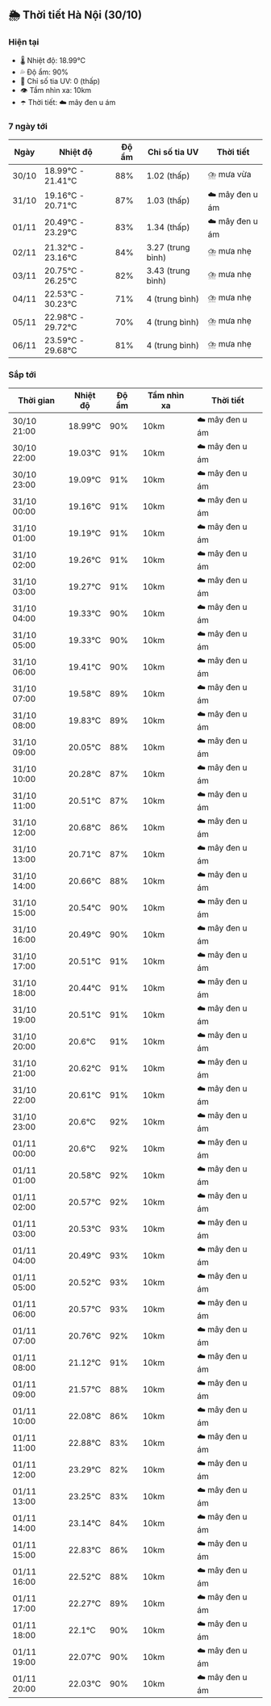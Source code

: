 ## 🌦️ Thời tiết Hà Nội (30/10)

### Hiện tại

- 🌡️ Nhiệt độ: 18.99℃
- 💦 Độ ẩm: 90%
- 🌟 Chỉ số tia UV: 0 (thấp)
- 👁️ Tầm nhìn xa: 10km
- ☂️ Thời tiết: ☁️ mây đen u ám

### 7 ngày tới

| Ngày | Nhiệt độ | Độ ẩm | Chỉ số tia UV | Thời tiết |
| --- | --- | --- | --- | --- |
| 30/10 | 18.99℃ - 21.41℃ | 88% | 1.02 (thấp) | ⛈️ mưa vừa |
| 31/10 | 19.16℃ - 20.71℃ | 87% | 1.03 (thấp) | ☁️ mây đen u ám |
| 01/11 | 20.49℃ - 23.29℃ | 83% | 1.34 (thấp) | ☁️ mây đen u ám |
| 02/11 | 21.32℃ - 23.16℃ | 84% | 3.27 (trung bình) | ⛈️ mưa nhẹ |
| 03/11 | 20.75℃ - 26.25℃ | 82% | 3.43 (trung bình) | ⛈️ mưa nhẹ |
| 04/11 | 22.53℃ - 30.23℃ | 71% | 4 (trung bình) | ⛈️ mưa nhẹ |
| 05/11 | 22.98℃ - 29.72℃ | 70% | 4 (trung bình) | ⛈️ mưa nhẹ |
| 06/11 | 23.59℃ - 29.68℃ | 81% | 4 (trung bình) | ⛈️ mưa nhẹ |

### Sắp tới

| Thời gian | Nhiệt độ | Độ ẩm | Tầm nhìn xa | Thời tiết |
| --- | --- | --- | --- | --- |
| 30/10 21:00 | 18.99℃ | 90% | 10km | ☁️ mây đen u ám |
| 30/10 22:00 | 19.03℃ | 91% | 10km | ☁️ mây đen u ám |
| 30/10 23:00 | 19.09℃ | 91% | 10km | ☁️ mây đen u ám |
| 31/10 00:00 | 19.16℃ | 91% | 10km | ☁️ mây đen u ám |
| 31/10 01:00 | 19.19℃ | 91% | 10km | ☁️ mây đen u ám |
| 31/10 02:00 | 19.26℃ | 91% | 10km | ☁️ mây đen u ám |
| 31/10 03:00 | 19.27℃ | 91% | 10km | ☁️ mây đen u ám |
| 31/10 04:00 | 19.33℃ | 90% | 10km | ☁️ mây đen u ám |
| 31/10 05:00 | 19.33℃ | 90% | 10km | ☁️ mây đen u ám |
| 31/10 06:00 | 19.41℃ | 90% | 10km | ☁️ mây đen u ám |
| 31/10 07:00 | 19.58℃ | 89% | 10km | ☁️ mây đen u ám |
| 31/10 08:00 | 19.83℃ | 89% | 10km | ☁️ mây đen u ám |
| 31/10 09:00 | 20.05℃ | 88% | 10km | ☁️ mây đen u ám |
| 31/10 10:00 | 20.28℃ | 87% | 10km | ☁️ mây đen u ám |
| 31/10 11:00 | 20.51℃ | 87% | 10km | ☁️ mây đen u ám |
| 31/10 12:00 | 20.68℃ | 86% | 10km | ☁️ mây đen u ám |
| 31/10 13:00 | 20.71℃ | 87% | 10km | ☁️ mây đen u ám |
| 31/10 14:00 | 20.66℃ | 88% | 10km | ☁️ mây đen u ám |
| 31/10 15:00 | 20.54℃ | 90% | 10km | ☁️ mây đen u ám |
| 31/10 16:00 | 20.49℃ | 90% | 10km | ☁️ mây đen u ám |
| 31/10 17:00 | 20.51℃ | 91% | 10km | ☁️ mây đen u ám |
| 31/10 18:00 | 20.44℃ | 91% | 10km | ☁️ mây đen u ám |
| 31/10 19:00 | 20.51℃ | 91% | 10km | ☁️ mây đen u ám |
| 31/10 20:00 | 20.6℃ | 91% | 10km | ☁️ mây đen u ám |
| 31/10 21:00 | 20.62℃ | 91% | 10km | ☁️ mây đen u ám |
| 31/10 22:00 | 20.61℃ | 91% | 10km | ☁️ mây đen u ám |
| 31/10 23:00 | 20.6℃ | 92% | 10km | ☁️ mây đen u ám |
| 01/11 00:00 | 20.6℃ | 92% | 10km | ☁️ mây đen u ám |
| 01/11 01:00 | 20.58℃ | 92% | 10km | ☁️ mây đen u ám |
| 01/11 02:00 | 20.57℃ | 92% | 10km | ☁️ mây đen u ám |
| 01/11 03:00 | 20.53℃ | 93% | 10km | ☁️ mây đen u ám |
| 01/11 04:00 | 20.49℃ | 93% | 10km | ☁️ mây đen u ám |
| 01/11 05:00 | 20.52℃ | 93% | 10km | ☁️ mây đen u ám |
| 01/11 06:00 | 20.57℃ | 93% | 10km | ☁️ mây đen u ám |
| 01/11 07:00 | 20.76℃ | 92% | 10km | ☁️ mây đen u ám |
| 01/11 08:00 | 21.12℃ | 91% | 10km | ☁️ mây đen u ám |
| 01/11 09:00 | 21.57℃ | 88% | 10km | ☁️ mây đen u ám |
| 01/11 10:00 | 22.08℃ | 86% | 10km | ☁️ mây đen u ám |
| 01/11 11:00 | 22.88℃ | 83% | 10km | ☁️ mây đen u ám |
| 01/11 12:00 | 23.29℃ | 82% | 10km | ☁️ mây đen u ám |
| 01/11 13:00 | 23.25℃ | 83% | 10km | ☁️ mây đen u ám |
| 01/11 14:00 | 23.14℃ | 84% | 10km | ☁️ mây đen u ám |
| 01/11 15:00 | 22.83℃ | 86% | 10km | ☁️ mây đen u ám |
| 01/11 16:00 | 22.52℃ | 88% | 10km | ☁️ mây đen u ám |
| 01/11 17:00 | 22.27℃ | 89% | 10km | ☁️ mây đen u ám |
| 01/11 18:00 | 22.1℃ | 90% | 10km | ☁️ mây đen u ám |
| 01/11 19:00 | 22.07℃ | 90% | 10km | ☁️ mây đen u ám |
| 01/11 20:00 | 22.03℃ | 90% | 10km | ☁️ mây đen u ám |
